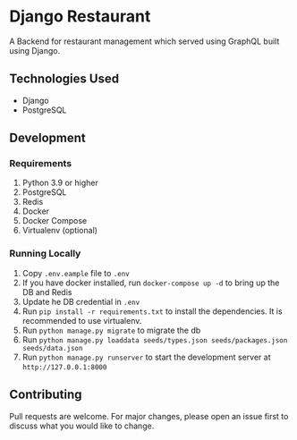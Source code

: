 # Django Restaurant

A Backend for restaurant management which served using GraphQL built using Django.

## Technologies Used
- Django
- PostgreSQL

## Development

### Requirements
1. Python 3.9 or higher
2. PostgreSQL
3. Redis
4. Docker
5. Docker Compose
6. Virtualenv (optional)

### Running Locally
1. Copy `.env.eample` file to `.env`
2. If you have docker installed, run `docker-compose up -d` to bring up the DB and Redis
3. Update he DB credential in `.env`
4. Run `pip install -r requirements.txt` to install the dependencies. It is recommended to use virtualenv.
5. Run `python manage.py migrate` to migrate the db
6. Run `python manage.py loaddata seeds/types.json seeds/packages.json seeds/data.json`
7. Run `python manage.py runserver` to start the development server at `http://127.0.0.1:8000`

## Contributing

Pull requests are welcome. For major changes, please open an issue first to discuss what you would like to change.
